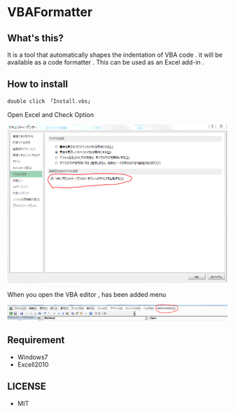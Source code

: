 # VBAFormatter

## What's this?

It is a tool that automatically shapes the indentation of VBA code .
 it will be available as a code formatter .
This can be used as an Excel add-in .
## How to install
```bash
double click 「Install.vbs」
```
Open Excel and Check Option

![excel_option](./public/image/excel.png)

When you open the VBA editor , has been added menu

![vbe_menu](./public/image/vbe.png)

## Requirement

* Windows7
* Excell2010

## LICENSE

* MIT
